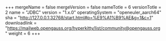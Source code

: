 +++
mergeName = false
mergeVersion = false
nameTotle = 6
versionTotle = 2
name = "JDBC"
version = "1.x.0"
operatingSystem = "openeuler_aarch64"
sha = "http://127.0.0.1:32768/start.html#p=%E9%A1%B9%AE&g=1&c=1"
downloadlink = "https://mailweb.opengauss.org/hyperkitty/list/community@opengauss.org"
weight =  6
+++